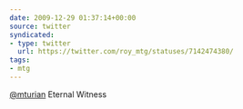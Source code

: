 ```yaml
---
date: 2009-12-29 01:37:14+00:00
source: twitter
syndicated:
- type: twitter
  url: https://twitter.com/roy_mtg/statuses/7142474380/
tags:
- mtg
---
```


[@mturian](https://twitter.com/mturian/) Eternal Witness